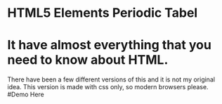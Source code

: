 # HTML5 Elements Periodic Tabel
It have almost everything that you need to know about HTML.
=================================

There have been a few different versions of this and it is not my original idea. This version is made with css only, so modern browsers please.
#Demo
<a hred="//table.zyke.me">Here</a>
